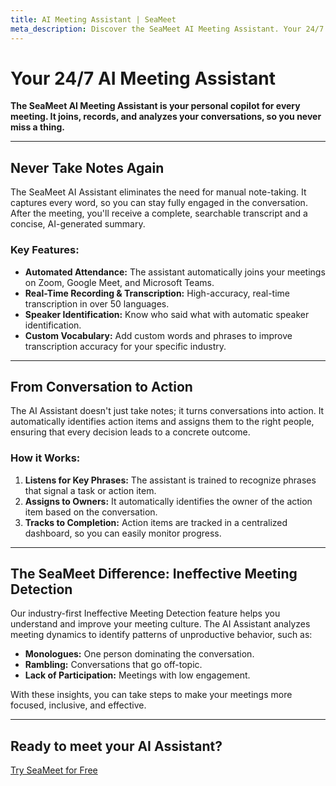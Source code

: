 ```yaml
---
title: AI Meeting Assistant | SeaMeet
meta_description: Discover the SeaMeet AI Meeting Assistant. Your 24/7 copilot for automated note-taking, action item tracking, and ineffective meeting detection.
---
```


# **Your 24/7 AI Meeting Assistant**

**The SeaMeet AI Meeting Assistant is your personal copilot for every meeting. It joins, records, and analyzes your conversations, so you never miss a thing.**

---

## **Never Take Notes Again**

The SeaMeet AI Assistant eliminates the need for manual note-taking. It captures every word, so you can stay fully engaged in the conversation. After the meeting, you'll receive a complete, searchable transcript and a concise, AI-generated summary.

### **Key Features:**

- **Automated Attendance:** The assistant automatically joins your meetings on Zoom, Google Meet, and Microsoft Teams.
- **Real-Time Recording & Transcription:** High-accuracy, real-time transcription in over 50 languages.
- **Speaker Identification:** Know who said what with automatic speaker identification.
- **Custom Vocabulary:** Add custom words and phrases to improve transcription accuracy for your specific industry.

---

## **From Conversation to Action**

The AI Assistant doesn't just take notes; it turns conversations into action. It automatically identifies action items and assigns them to the right people, ensuring that every decision leads to a concrete outcome.

### **How it Works:**

1.  **Listens for Key Phrases:** The assistant is trained to recognize phrases that signal a task or action item.
2.  **Assigns to Owners:** It automatically identifies the owner of the action item based on the conversation.
3.  **Tracks to Completion:** Action items are tracked in a centralized dashboard, so you can easily monitor progress.

---

## **The SeaMeet Difference: Ineffective Meeting Detection**

Our industry-first Ineffective Meeting Detection feature helps you understand and improve your meeting culture. The AI Assistant analyzes meeting dynamics to identify patterns of unproductive behavior, such as:

- **Monologues:** One person dominating the conversation.
- **Rambling:** Conversations that go off-topic.
- **Lack of Participation:** Meetings with low engagement.

With these insights, you can take steps to make your meetings more focused, inclusive, and effective.

---

## **Ready to meet your AI Assistant?**

[Try SeaMeet for Free](#)
